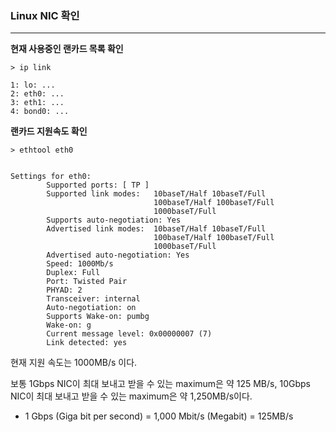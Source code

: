 ### Linux NIC 확인

<hr>

**현재 사용중인 랜카드 목록 확인**

```
> ip link

1: lo: ...
2: eth0: ...
3: eth1: ...
4: bond0: ...
```



**랜카드 지원속도 확인**

```
> ethtool eth0


Settings for eth0:
        Supported ports: [ TP ]
        Supported link modes:   10baseT/Half 10baseT/Full
                                100baseT/Half 100baseT/Full
                                1000baseT/Full
        Supports auto-negotiation: Yes
        Advertised link modes:  10baseT/Half 10baseT/Full
                                100baseT/Half 100baseT/Full
                                1000baseT/Full
        Advertised auto-negotiation: Yes
        Speed: 1000Mb/s
        Duplex: Full
        Port: Twisted Pair
        PHYAD: 2
        Transceiver: internal
        Auto-negotiation: on
        Supports Wake-on: pumbg
        Wake-on: g
        Current message level: 0x00000007 (7)
        Link detected: yes
```



현재 지원 속도는 1000MB/s 이다. 

보통 1Gbps NIC이 최대 보내고 받을 수 있는 maximum은 약 125 MB/s, 10Gbps NIC이 최대 보내고 받을 수 있는 maximum은 약 1,250MB/s이다.

* 1 Gbps (Giga bit per second) = 1,000 Mbit/s (Megabit) = 125MB/s

